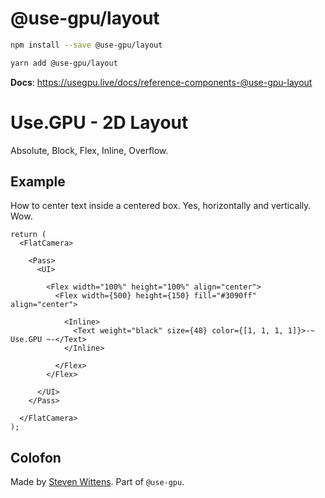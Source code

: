 # @use-gpu/layout

```sh
npm install --save @use-gpu/layout
```

```sh
yarn add @use-gpu/layout
```

**Docs**: https://usegpu.live/docs/reference-components-@use-gpu-layout

# Use.GPU - 2D Layout 

Absolute, Block, Flex, Inline, Overflow.

## Example

How to center text inside a centered box. Yes, horizontally and vertically. Wow.

```tsx
return (
  <FlatCamera>

    <Pass>
      <UI>

        <Flex width="100%" height="100%" align="center">
          <Flex width={500} height={150} fill="#3090ff" align="center">

            <Inline>
              <Text weight="black" size={48} color={[1, 1, 1, 1]}>-~ Use.GPU ~-</Text>
            </Inline>

          </Flex>
        </Flex>

      </UI>
    </Pass>

  </FlatCamera>
);
```

## Colofon

Made by [Steven Wittens](https://acko.net). Part of `@use-gpu`.

